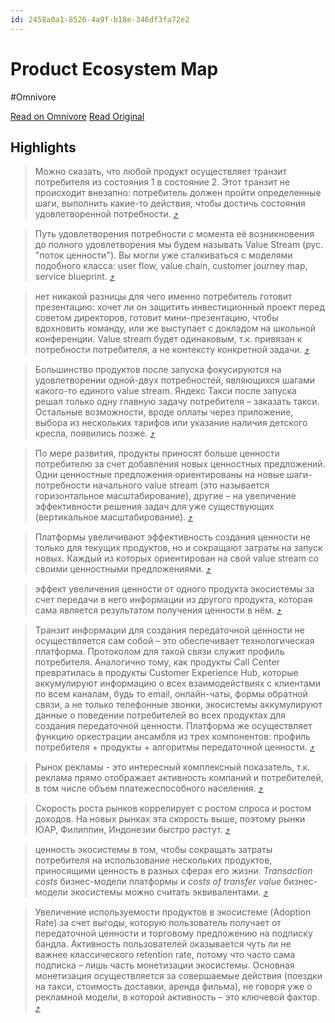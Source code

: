 ```yaml
---
id: 2458a0a1-8526-4a9f-b18e-346df3fa72e2
---
```


# Product Ecosystem Map
#Omnivore

[Read on Omnivore](https://omnivore.app/me/https-productframework-ru-product-ecosystem-map-18e59e53434)
[Read Original](https://productframework.ru/product_ecosystem_map)

## Highlights

> Можно сказать, что любой продукт осуществляет транзит потребителя из состояния 1 в состояние 2\. Этот транзит не происходит внезапно: потребитель должен пройти определенные шаги, выполнить какие-то действия, чтобы достичь состояния удовлетворенной потребности. [⤴️](https://omnivore.app/me/https-productframework-ru-product-ecosystem-map-18e59e53434#23d98756-d2f5-472d-addd-3b6ddca6a84a)  

> Путь удовлетворения потребности с момента её возникновения до полного удовлетворения мы будем называть Value Stream (рус. "поток ценности"). Вы могли уже сталкиваться с моделями подобного класса: user flow, value chain, customer journey map, service blueprint. [⤴️](https://omnivore.app/me/https-productframework-ru-product-ecosystem-map-18e59e53434#f27942fe-1c1e-4c0f-8d90-994c3da0fc86)  

> нет никакой разницы для чего именно потребитель готовит презентацию: хочет ли он защитить инвестиционный проект перед советом директоров, готовит мини-презентацию, чтобы вдохновить команду, или же выступает с докладом на школьной конференции. Value stream будет одинаковым, т.к. привязан к потребности потребителя, а не контексту конкретной задачи. [⤴️](https://omnivore.app/me/https-productframework-ru-product-ecosystem-map-18e59e53434#847d520e-d622-4eb8-9761-157eea2e3010)  

> Большинство продуктов после запуска фокусируются на удовлетворении одной-двух потребностей, являющихся шагами какого-то единого value stream. Яндекс Такси после запуска решал только одну главную задачу потребителя – заказать такси. Остальные возможности, вроде оплаты через приложение, выбора из нескольких тарифов или указание наличия детского кресла, появились позже. [⤴️](https://omnivore.app/me/https-productframework-ru-product-ecosystem-map-18e59e53434#85915111-8548-4336-b6a2-84804cc314c3)  

> По мере развития, продукты приносят больше ценности потребителю за счет добавления новых ценностных предложений. Одни ценностные предложения ориентированы на новые шаги-потребности начального value stream (это называется горизонтальное масштабирование), другие – на увеличение эффективности решения задач для уже существующих (вертикальное масштабирование). [⤴️](https://omnivore.app/me/https-productframework-ru-product-ecosystem-map-18e59e53434#338368fc-3516-4bae-b90f-8a1b10230b8d)  

> Платформы увеличивают эффективность создания ценности не только для текущих продуктов, но и сокращают затраты на запуск новых. Каждый из которых ориентирован на свой value stream со своими ценностными предложениями. [⤴️](https://omnivore.app/me/https-productframework-ru-product-ecosystem-map-18e59e53434#1574f5b0-b32d-4013-9b5a-d342dc927044)  

> эффект увеличения ценности от одного продукта экосистемы за счет передачи в него информации из другого продукта, которая сама является результатом получения ценности в нём. [⤴️](https://omnivore.app/me/https-productframework-ru-product-ecosystem-map-18e59e53434#f9ab5dee-73ee-4492-b9dc-ab5e400526be)  

> Транзит информации для создания передаточной ценности не осуществляется сам собой – это обеспечивает технологическая платформа. Протоколом для такой связи служит профиль потребителя. Аналогично тому, как продукты Call Center превратилась в продукты Customer Experience Hub, которые аккумулируют информацию о всех взаимодействиях с клиентами по всем каналам, будь то email, онлайн-чаты, формы обратной связи, а не только телефонные звонки, экосистемы аккумулируют данные о поведении потребителей во всех продуктах для создания передаточной ценности. Платформа же осуществляет функцию оркестрации ансамбля из трех компонентов: профиль потребителя + продукты + алгоритмы передаточной ценности. [⤴️](https://omnivore.app/me/https-productframework-ru-product-ecosystem-map-18e59e53434#98af5aaa-1844-439f-8f31-b3d8b0aa0bbb)  

> Рынок рекламы - это интересный комплексный показатель, т.к. реклама прямо отображает активность компаний и потребителей, в том числе объем платежеспособного населения. [⤴️](https://omnivore.app/me/https-productframework-ru-product-ecosystem-map-18e59e53434#df3de219-7a87-40bf-bb7e-174c4bcf217b)  

> Скорость роста рынков коррелирует с ростом спроса и ростом доходов. На новых рынках эта скорость выше, поэтому рынки ЮАР, Филиппин, Индонезии быстро растут. [⤴️](https://omnivore.app/me/https-productframework-ru-product-ecosystem-map-18e59e53434#20e7ee25-b69c-4c2a-bd58-299f91a1caa5)  

> ценность экосистемы в том, чтобы сокращать затраты потребителя на использование нескольких продуктов, приносящими ценность в разных сферах его жизни. _Transaction costs_ бизнес-модели платформы и _costs of transfer value_ бизнес-модели экосистемы можно считать эквивалентами. [⤴️](https://omnivore.app/me/https-productframework-ru-product-ecosystem-map-18e59e53434#941e6a04-6ff0-475a-9239-7519a0cefd54)  

> Увеличение используемости продуктов в экосистеме (Adoption Rate) за счет выгоды, которую пользователь получает от передаточной ценности и торговому предложению на подписку бандла. Активность пользователей оказывается чуть ли не важнее классического retention rate, потому что часто сама подписка – лишь часть монетизации экосистемы. Основная монетизация осуществляется за совершаемые действия (поездки на такси, стоимость доставки, аренда фильма), не говоря уже о рекламной модели, в которой активность – это ключевой фактор. [⤴️](https://omnivore.app/me/https-productframework-ru-product-ecosystem-map-18e59e53434#e1415c41-8527-48f5-97f9-9fcc5d2d8581)  

